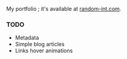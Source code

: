 My portfolio ; it's available at [random-int.com](https://random-int.com).

### TODO

- Metadata
- Simple blog articles
- Links hover animations
